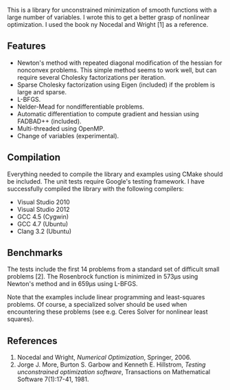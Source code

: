 This is a library for unconstrained minimization of smooth functions with a large number of variables. I wrote this to get a better grasp of nonlinear optimization. I used the book ny Nocedal and Wright [1] as a reference.

Features
--------
* Newton's method with repeated diagonal modification of the hessian for nonconvex problems. This simple method seems to work well, but can require several Cholesky factorizations per iteration.
* Sparse Cholesky factorization using Eigen (included) if the problem is large and sparse.
* L-BFGS.
* Nelder-Mead for nondifferentiable problems.
* Automatic differentiation to compute gradient and hessian using FADBAD++ (included).
* Multi-threaded using OpenMP.
* Change of variables (experimental).

Compilation
-----------
Everything needed to compile the library and examples using CMake should be included. The unit tests require Google's testing framework.
I have successfully compiled the library with the following compilers:
* Visual Studio 2010
* Visual Studio 2012
* GCC 4.5 (Cygwin)
* GCC 4.7 (Ubuntu)
* Clang 3.2 (Ubuntu)

Benchmarks
----------
The tests include the first 14 problems from a standard set of difficult small problems [2].
The Rosenbrock function is minimized in 573µs using Newton's method and in 659µs using L-BFGS.

Note that the examples include linear programming and least-squares problems. Of course, a specialized solver should be used when encountering these problems (see e.g. Ceres Solver for nonlinear least squares).

References
----------
1. Nocedal and Wright, *Numerical Optimization*, Springer, 2006.
2. Jorge J. More, Burton S. Garbow and Kenneth E. Hillstrom, *Testing unconstrained optimization software*, Transactions on Mathematical Software 7(1):17-41, 1981.
